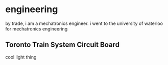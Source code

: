 engineering
=====
by trade, i am a mechatronics engineer. i went to the university of waterloo for mechatronics engineering

Toronto Train System Circuit Board
------
cool light thing

